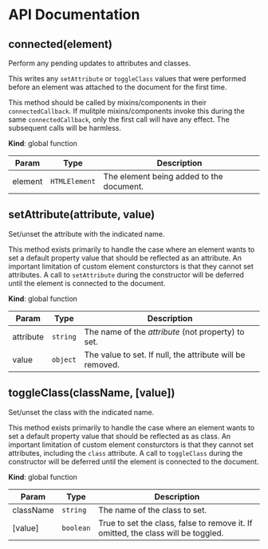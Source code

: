 # API Documentation
<a name="connected"></a>

## connected(element)
Perform any pending updates to attributes and classes.

This writes any `setAttribute` or `toggleClass` values that were performed
before an element was attached to the document for the first time.

This method should be called by mixins/components in their
`connectedCallback`. If mulitple mixins/components invoke this during the
same `connectedCallback`, only the first call will have any effect. The
subsequent calls will be harmless.

  **Kind**: global function

| Param | Type | Description |
| --- | --- | --- |
| element | <code>HTMLElement</code> | The element being added to the document. |

<a name="setAttribute"></a>

## setAttribute(attribute, value)
Set/unset the attribute with the indicated name.

This method exists primarily to handle the case where an element wants to
set a default property value that should be reflected as an attribute. An
important limitation of custom element consturctors is that they cannot
set attributes. A call to `setAttribute` during the constructor will
be deferred until the element is connected to the document.

  **Kind**: global function

| Param | Type | Description |
| --- | --- | --- |
| attribute | <code>string</code> | The name of the *attribute* (not property) to set. |
| value | <code>object</code> | The value to set. If null, the attribute will be removed. |

<a name="toggleClass"></a>

## toggleClass(className, [value])
Set/unset the class with the indicated name.

This method exists primarily to handle the case where an element wants to
set a default property value that should be reflected as as class. An
important limitation of custom element consturctors is that they cannot
set attributes, including the `class` attribute. A call to
`toggleClass` during the constructor will be deferred until the element
is connected to the document.

  **Kind**: global function

| Param | Type | Description |
| --- | --- | --- |
| className | <code>string</code> | The name of the class to set. |
| [value] | <code>boolean</code> | True to set the class, false to remove it. If omitted, the class will be toggled. |

